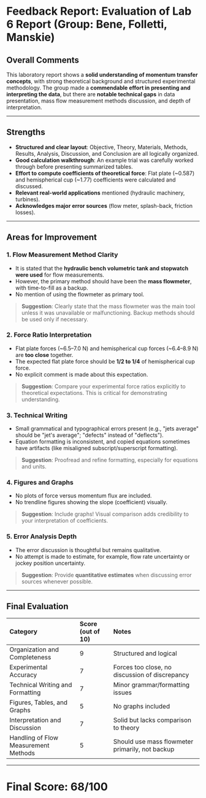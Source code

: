 
# Feedback Report: Evaluation of Lab 6 Report (Group: Bene, Folletti, Manskie)

## Overall Comments

This laboratory report shows a **solid understanding of momentum transfer concepts**, with strong theoretical background and structured experimental methodology. The group made a **commendable effort in presenting and interpreting the data**, but there are **notable technical gaps** in data presentation, mass flow measurement methods discussion, and depth of interpretation.

---

## Strengths

- **Structured and clear layout**: Objective, Theory, Materials, Methods, Results, Analysis, Discussion, and Conclusion are all logically organized.
- **Good calculation walkthrough**: An example trial was carefully worked through before presenting summarized tables.
- **Effort to compute coefficients of theoretical force**: Flat plate (~0.587) and hemispherical cup (~1.77) coefficients were calculated and discussed.
- **Relevant real-world applications** mentioned (hydraulic machinery, turbines).
- **Acknowledges major error sources** (flow meter, splash-back, friction losses).

---

## Areas for Improvement

### 1. Flow Measurement Method Clarity

- It is stated that the **hydraulic bench volumetric tank and stopwatch were used** for flow measurements.
- However, the primary method should have been the **mass flowmeter**, with time-to-fill as a backup. 
- No mention of using the flowmeter as primary tool.

> **Suggestion**: Clearly state that the mass flowmeter was the main tool unless it was unavailable or malfunctioning. Backup methods should be used only if necessary.

### 2. Force Ratio Interpretation

- Flat plate forces (~6.5–7.0 N) and hemispherical cup forces (~6.4–8.9 N) are **too close** together.
- The expected flat plate force should be **1/2 to 1/4** of hemispherical cup force.
- No explicit comment is made about this expectation.

> **Suggestion**: Compare your experimental force ratios explicitly to theoretical expectations. This is critical for demonstrating understanding.

### 3. Technical Writing

- Small grammatical and typographical errors present (e.g., "jets average" should be "jet's average"; "defects" instead of "deflects").
- Equation formatting is inconsistent, and copied equations sometimes have artifacts (like misaligned subscript/superscript formatting).

> **Suggestion**: Proofread and refine formatting, especially for equations and units.

### 4. Figures and Graphs

- No plots of force versus momentum flux are included.
- No trendline figures showing the slope (coefficient) visually.

> **Suggestion**: Include graphs! Visual comparison adds credibility to your interpretation of coefficients.

### 5. Error Analysis Depth

- The error discussion is thoughtful but remains qualitative.
- No attempt is made to estimate, for example, flow rate uncertainty or jockey position uncertainty.

> **Suggestion**: Provide **quantitative estimates** when discussing error sources whenever possible.

---

## Final Evaluation

| Category                        | Score (out of 10) | Notes |
|:---------------------------------|:------------------|:------|
| Organization and Completeness   | 9                | Structured and logical |
| Experimental Accuracy           | 7                | Forces too close, no discussion of discrepancy |
| Technical Writing and Formatting | 7                | Minor grammar/formatting issues |
| Figures, Tables, and Graphs      | 5                | No graphs included |
| Interpretation and Discussion   | 7                | Solid but lacks comparison to theory |
| Handling of Flow Measurement Methods | 5          | Should use mass flowmeter primarily, not backup |

---

# **Final Score: 68/100**
